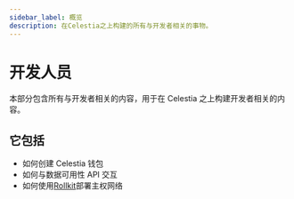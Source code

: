 ```yaml
---
sidebar_label: 概览
description: 在Celestia之上构建的所有与开发者相关的事物。
---
```


# 开发人员

本部分包含所有与开发者相关的内容，用于在 Celestia 之上构建开发者相关的内容。

## 它包括

- 如何创建 Celestia 钱包
- 如何与数据可用性 API 交互
- 如何使用[Rollkit](https://rollkit.dev)部署主权网络
